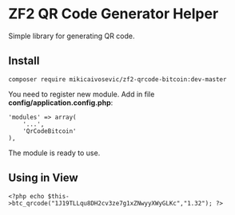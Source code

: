 # ZF2 QR Code Generator Helper
Simple library for generating QR code.

## Install

```
composer require mikicaivosevic/zf2-qrcode-bitcoin:dev-master
```

You need to register new module. Add in file **config/application.config.php**:

```
'modules' => array(
    '...',
    'QrCodeBitcoin'
),
```

The module is ready to use.

## Using in View

```
<?php echo $this->btc_qrcode("1J19TLLqu8DH2cv3ze7g1xZNwyyXWyGLKc","1.32"); ?>
```





